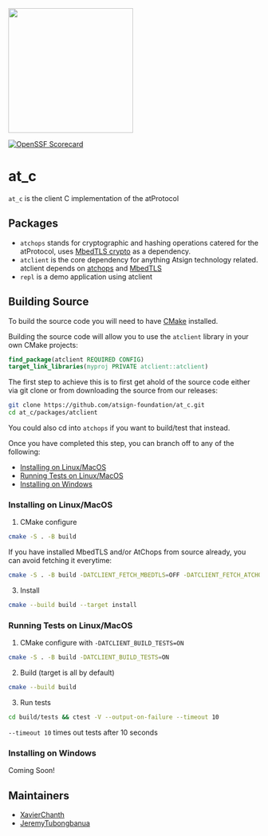 <img width=250px src="https://atsign.dev/assets/img/atPlatform_logo_gray.svg?sanitize=true">

[![OpenSSF Scorecard](https://api.securityscorecards.dev/projects/github.com/atsign-foundation/at_c/badge)](https://api.securityscorecards.dev/projects/github.com/atsign-foundation/at_c)

# at_c

`at_c` is the client C implementation of the atProtocol

## Packages

- `atchops` stands for cryptographic and hashing operations catered for the atProtocol, uses [MbedTLS crypto](https://github.com/Mbed-TLS/mbedtls) as a dependency.
- `atclient` is the core dependency for anything Atsign technology related. atclient depends on [atchops](./packages/atchops/README.md) and [MbedTLS](https://github.com/Mbed-TLS/mbedtls)
- `repl` is a demo application using atclient

## Building Source

To build the source code you will need to have [CMake](https://cmake.org/) installed.

Building the source code will allow you to use the `atclient` library in your own CMake projects:

```cmake
find_package(atclient REQUIRED CONFIG)
target_link_libraries(myproj PRIVATE atclient::atclient)
```

The first step to achieve this is to first get ahold of the source code either via git clone or from downloading the source from our releases:

```sh
git clone https://github.com/atsign-foundation/at_c.git
cd at_c/packages/atclient
```

You could also cd into `atchops` if you want to build/test that instead.

Once you have completed this step, you can branch off to any of the following:

- [Installing on Linux/MacOS](#installing-on-linuxmacos)
- [Running Tests on Linux/MacOS](#running-tests-on-linuxmacos)
- [Installing on Windows](#installing-on-windows)

### Installing on Linux/MacOS

1. CMake configure

```sh
cmake -S . -B build
```

If you have installed MbedTLS and/or AtChops from source already, you can avoid fetching it everytime:

```sh
cmake -S . -B build -DATCLIENT_FETCH_MBEDTLS=OFF -DATCLIENT_FETCH_ATCHOPS=OFF
```

3. Install

```sh
cmake --build build --target install
```

### Running Tests on Linux/MacOS

1. CMake configure with `-DATCLIENT_BUILD_TESTS=ON`

```sh
cmake -S . -B build -DATCLIENT_BUILD_TESTS=ON
```

2. Build (target is all by default)

```sh
cmake --build build
```

3. Run tests

```sh
cd build/tests && ctest -V --output-on-failure --timeout 10
```

`--timeout 10` times out tests after 10 seconds

### Installing on Windows

Coming Soon!

## Maintainers

- [XavierChanth](https://github.com/XavierChanth)
- [JeremyTubongbanua](https://github.com/JeremyTubongbanua)